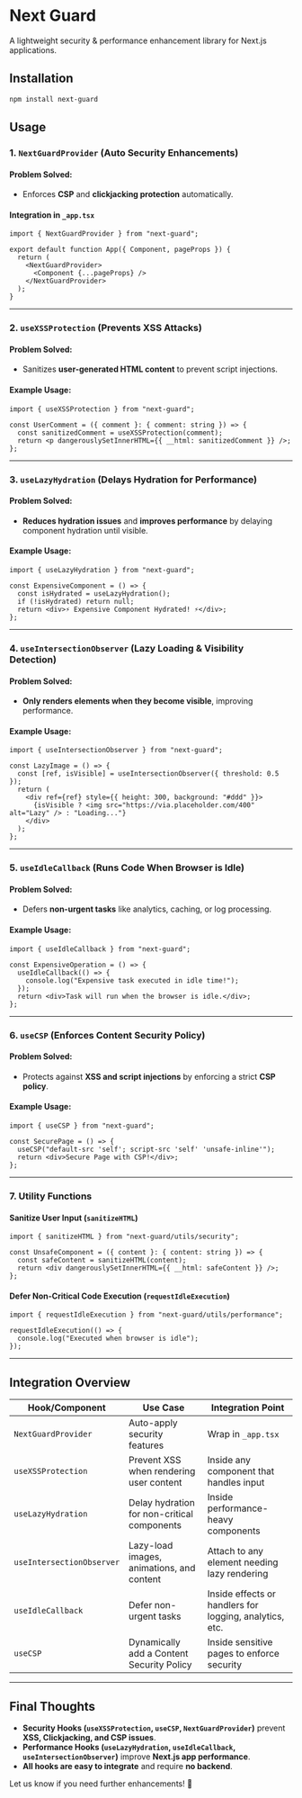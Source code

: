 # Next Guard

A lightweight security & performance enhancement library for Next.js applications.

## Installation
```sh
npm install next-guard
```

## Usage

### **1. `NextGuardProvider` (Auto Security Enhancements)**
#### **Problem Solved:**
- Enforces **CSP** and **clickjacking protection** automatically.

#### **Integration in `_app.tsx`**
```tsx
import { NextGuardProvider } from "next-guard";

export default function App({ Component, pageProps }) {
  return (
    <NextGuardProvider>
      <Component {...pageProps} />
    </NextGuardProvider>
  );
}
```

---
### **2. `useXSSProtection` (Prevents XSS Attacks)**
#### **Problem Solved:**
- Sanitizes **user-generated HTML content** to prevent script injections.

#### **Example Usage:**
```tsx
import { useXSSProtection } from "next-guard";

const UserComment = ({ comment }: { comment: string }) => {
  const sanitizedComment = useXSSProtection(comment);
  return <p dangerouslySetInnerHTML={{ __html: sanitizedComment }} />;
};
```

---
### **3. `useLazyHydration` (Delays Hydration for Performance)**
#### **Problem Solved:**
- **Reduces hydration issues** and **improves performance** by delaying component hydration until visible.

#### **Example Usage:**
```tsx
import { useLazyHydration } from "next-guard";

const ExpensiveComponent = () => {
  const isHydrated = useLazyHydration();
  if (!isHydrated) return null;
  return <div>⚡ Expensive Component Hydrated! ⚡</div>;
};
```

---
### **4. `useIntersectionObserver` (Lazy Loading & Visibility Detection)**
#### **Problem Solved:**
- **Only renders elements when they become visible**, improving performance.

#### **Example Usage:**
```tsx
import { useIntersectionObserver } from "next-guard";

const LazyImage = () => {
  const [ref, isVisible] = useIntersectionObserver({ threshold: 0.5 });
  return (
    <div ref={ref} style={{ height: 300, background: "#ddd" }}>
      {isVisible ? <img src="https://via.placeholder.com/400" alt="Lazy" /> : "Loading..."}
    </div>
  );
};
```

---
### **5. `useIdleCallback` (Runs Code When Browser is Idle)**
#### **Problem Solved:**
- Defers **non-urgent tasks** like analytics, caching, or log processing.

#### **Example Usage:**
```tsx
import { useIdleCallback } from "next-guard";

const ExpensiveOperation = () => {
  useIdleCallback(() => {
    console.log("Expensive task executed in idle time!");
  });
  return <div>Task will run when the browser is idle.</div>;
};
```

---
### **6. `useCSP` (Enforces Content Security Policy)**
#### **Problem Solved:**
- Protects against **XSS and script injections** by enforcing a strict **CSP policy**.

#### **Example Usage:**
```tsx
import { useCSP } from "next-guard";

const SecurePage = () => {
  useCSP("default-src 'self'; script-src 'self' 'unsafe-inline'");
  return <div>Secure Page with CSP!</div>;
};
```

---
### **7. Utility Functions**

#### **Sanitize User Input (`sanitizeHTML`)**
```tsx
import { sanitizeHTML } from "next-guard/utils/security";

const UnsafeComponent = ({ content }: { content: string }) => {
  const safeContent = sanitizeHTML(content);
  return <div dangerouslySetInnerHTML={{ __html: safeContent }} />;
};
```

#### **Defer Non-Critical Code Execution (`requestIdleExecution`)**
```tsx
import { requestIdleExecution } from "next-guard/utils/performance";

requestIdleExecution(() => {
  console.log("Executed when browser is idle");
});
```

---
## **Integration Overview**

| **Hook/Component** | **Use Case** | **Integration Point** |
|--------------------|-------------|--------------------|
| `NextGuardProvider` | Auto-apply security features | Wrap in `_app.tsx` |
| `useXSSProtection` | Prevent XSS when rendering user content | Inside any component that handles input |
| `useLazyHydration` | Delay hydration for non-critical components | Inside performance-heavy components |
| `useIntersectionObserver` | Lazy-load images, animations, and content | Attach to any element needing lazy rendering |
| `useIdleCallback` | Defer non-urgent tasks | Inside effects or handlers for logging, analytics, etc. |
| `useCSP` | Dynamically add a Content Security Policy | Inside sensitive pages to enforce security |

---
## **Final Thoughts**
- **Security Hooks (`useXSSProtection`, `useCSP`, `NextGuardProvider`)** prevent **XSS, Clickjacking, and CSP issues**.
- **Performance Hooks (`useLazyHydration`, `useIdleCallback`, `useIntersectionObserver`)** improve **Next.js app performance**.
- **All hooks are easy to integrate** and require **no backend**.

Let us know if you need further enhancements! 🚀
